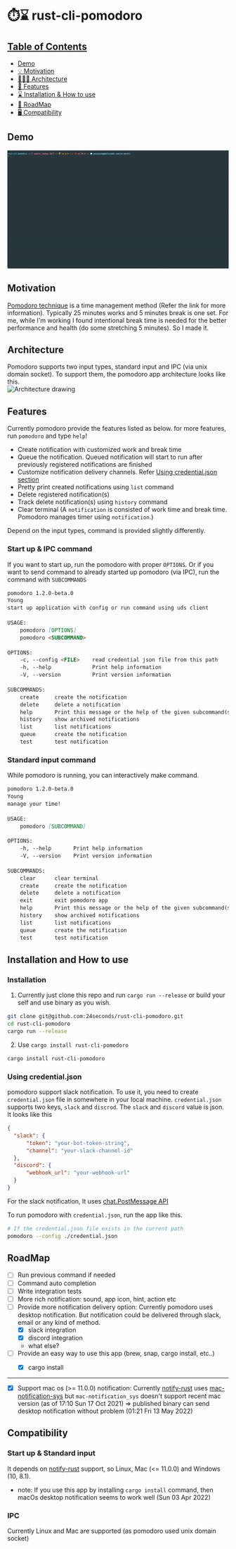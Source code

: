 # ⏱️⌛ rust-cli-pomodoro

## [Table of Contents](#table-of-Contents)
- [Demo](#demo)
- [💡 Motivation](#motivation)
- [👷🏻‍♀️ Architecture](#architecture)
- [📜 Features](#features)
- [⌛ Installation & How to use](#installation-and-how-to-use)
- [🚧 RoadMap](#roadmap)
- [🖥️ Compatibility](#compatibility)


## Demo

<img src="assets/pomodoro_demo.gif" />



## Motivation

[Pomodoro technique](https://en.wikipedia.org/wiki/Pomodoro_Technique) is a time management method (Refer the link for more information). Typically 25 minutes works and 5 minutes break is one set.
For me, while I'm working I found intentional break time is needed for the better performance and health (do some stretching 5 minutes). So I made it.

## Architecture
Pomodoro supports two input types, standard input and IPC (via unix domain socket). To support them, the pomodoro app architecture looks like this.  
![Architecture drawing](https://user-images.githubusercontent.com/34280965/166932627-3dd9efeb-625f-4677-84b7-a5cdeb7a154b.png)  

## Features

Currently pomodoro provide the features listed as below. for more features, run `pomodoro` and type `help`!
- Create notification with customized work and break time
- Queue the notification. Queued notification will start to run after previously registered notifications are finished
- Customize notification delivery channels. Refer [Using credential.json section](#Using-credential.json)
- Pretty print created notifications using `list` command
- Delete registered notification(s)
- Track delete notification(s) using `history` command
- Clear terminal
(A `notification` is consisted of work time and break time. Pomodoro manages timer using `notification`.)


Depend on the input types, command is provided slightly differently. 
### Start up & IPC command

If you want to start up, run the pomodoro with proper `OPTIONS`.
Or if you want to send command to already started up pomodoro (via IPC), run the command with `SUBCOMMANDS`


```md
pomodoro 1.2.0-beta.0
Young
start up application with config or run command using uds client

USAGE:
    pomodoro [OPTIONS]
    pomodoro <SUBCOMMAND>

OPTIONS:
    -c, --config <FILE>    read credential json file from this path
    -h, --help             Print help information
    -V, --version          Print version information

SUBCOMMANDS:
    create     create the notification
    delete     delete a notification
    help       Print this message or the help of the given subcommand(s)
    history    show archived notifications
    list       list notifications
    queue      create the notification
    test       test notification
```



### Standard input command

While pomodoro is running, you can interactively make command.


```md
pomodoro 1.2.0-beta.0
Young
manage your time!

USAGE:
    pomodoro [SUBCOMMAND]

OPTIONS:
    -h, --help       Print help information
    -V, --version    Print version information

SUBCOMMANDS:
    clear      clear terminal
    create     create the notification
    delete     delete a notification
    exit       exit pomodoro app
    help       Print this message or the help of the given subcommand(s)
    history    show archived notifications
    list       list notifications
    queue      create the notification
    test       test notification
```


## Installation and How to use

### Installation 
1. Currently just clone this repo and run `cargo run --release` or build your self and use binary as you wish.

```sh
git clone git@github.com:24seconds/rust-cli-pomodoro.git
cd rust-cli-pomodoro
cargo run --release
```

2. Use `cargo install rust-cli-pomodoro`
```sh
cargo install rust-cli-pomodoro
```

### Using credential.json
pomodoro support slack notification.
To use it, you need to create `credential.json` file in somewhere in your local machine. `credential.json` supports two keys, `slack` and `discrod`.
The `slack` and `discord` value is json. It looks like this

```json
{
  "slack": {
      "token": "your-bot-token-string",
      "channel": "your-slack-channel-id"
  },
  "discord": {
      "webhook_url": "your-webhook-url"
  }
}
```

For the slack notification, It uses [chat.PostMessage API](https://api.slack.com/methods/chat.postMessage)

To run pomodoro with `credential.json`, run the app like this.
```sh
# If the credential.json file exists in the current path
pomodoro --config ./credential.json
```


## RoadMap

- [ ] Run previous command if needed
- [ ] Command auto completion
- [ ] Write integration tests
- [ ] More rich notification: sound, app icon, hint, action etc
- [ ] Provide more notification delivery option: Currently pomodoro uses desktop notification. But notification could be delivered through slack, email or any kind of method.
    - [x] slack integration
    - [x] discord integration
    - what else?
- [ ] Provide an easy way to use this app (brew, snap, cargo install, etc..)
    - [x] cargo install


------

- [x] Support mac os (>= 11.0.0) notification: Currently [notify-rust](https://github.com/hoodie/notify-rust) uses [mac-notification-sys](https://github.com/h4llow3En/mac-notification-sys) but `mac-notification_sys` doesn't support recent mac version (as of 17:10 Sun 17 Oct 2021) => published binary can send desktop notification without problem (01:21 Fri 13 May 2022)


## Compatibility

### Start up & Standard input
It depends on [notify-rust](https://github.com/hoodie/notify-rust) support, so Linux, Mac (<= 11.0.0) and Windows (10, 8.1).
- note: If you use this app by installing `cargo install` command, then macOs desktop notification seems to work well (Sun 03 Apr 2022)

### IPC
Currently Linux and Mac are supported (as pomodoro used unix domain socket)